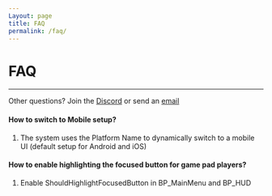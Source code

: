 ```yaml
---
Layout: page
title: FAQ
permalink: /faq/
---
```


# FAQ

***

Other questions? Join the [Discord][discord] or send an [email][mail]

#### How to switch to Mobile setup?

1. The system uses the Platform Name to dynamically switch to a mobile UI (default setup for Android and iOS)

#### How to enable highlighting the focused button for game pad players?

1. Enable ShouldHighlightFocusedButton in BP_MainMenu and BP_HUD

[discord]: https://discord.gg/DnNyEMKWca
[mail]: mailto:gracesgamesbv@gmail.com
